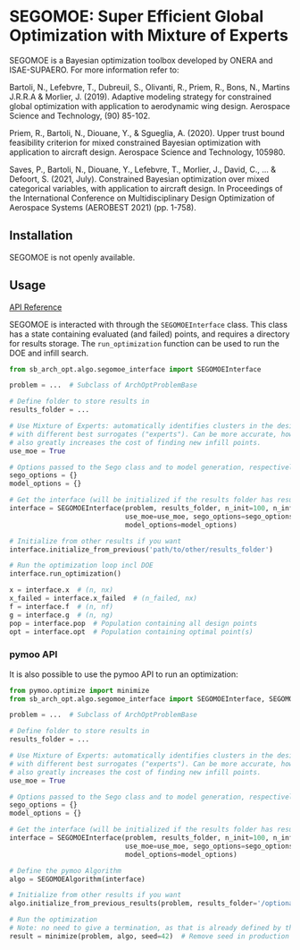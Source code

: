 # SEGOMOE: Super Efficient Global Optimization with Mixture of Experts

SEGOMOE is a Bayesian optimization toolbox developed by ONERA and ISAE-SUPAERO. For more information refer to:

Bartoli, N., Lefebvre, T., Dubreuil, S., Olivanti, R., Priem, R., Bons, N., Martins J.R.R.A & Morlier, J. (2019).
Adaptive modeling strategy for constrained global optimization with application to aerodynamic wing design. Aerospace
Science and Technology, (90) 85-102.

Priem, R., Bartoli, N., Diouane, Y., & Sgueglia, A. (2020). Upper trust bound feasibility criterion for mixed
constrained Bayesian optimization with application to aircraft design. Aerospace Science and Technology, 105980.

Saves, P., Bartoli, N., Diouane, Y., Lefebvre, T., Morlier, J., David, C., ... & Defoort, S. (2021, July). Constrained
Bayesian optimization over mixed categorical variables, with application to aircraft design. In Proceedings of the
International Conference on Multidisciplinary Design Optimization of Aerospace Systems (AEROBEST 2021) (pp. 1-758).

## Installation

SEGOMOE is not openly available.

## Usage

[API Reference](../api/segomoe.md)

SEGOMOE is interacted with through the `SEGOMOEInterface` class. This class has a state containing evaluated (and
failed) points, and requires a directory for results storage. The `run_optimization` function can be used to
run the DOE and infill search.

```python
from sb_arch_opt.algo.segomoe_interface import SEGOMOEInterface

problem = ...  # Subclass of ArchOptProblemBase

# Define folder to store results in
results_folder = ...

# Use Mixture of Experts: automatically identifies clusters in the design space
# with different best surrogates ("experts"). Can be more accurate, however
# also greatly increases the cost of finding new infill points.
use_moe = True

# Options passed to the Sego class and to model generation, respectively
sego_options = {}
model_options = {}

# Get the interface (will be initialized if the results folder has results)
interface = SEGOMOEInterface(problem, results_folder, n_init=100, n_infill=50,
                             use_moe=use_moe, sego_options=sego_options,
                             model_options=model_options)

# Initialize from other results if you want
interface.initialize_from_previous('path/to/other/results_folder')

# Run the optimization loop incl DOE
interface.run_optimization()

x = interface.x  # (n, nx)
x_failed = interface.x_failed  # (n_failed, nx)
f = interface.f  # (n, nf)
g = interface.g  # (n, ng)
pop = interface.pop  # Population containing all design points
opt = interface.opt  # Population containing optimal point(s)
```

### pymoo API

It is also possible to use the pymoo API to run an optimization:
```python
from pymoo.optimize import minimize
from sb_arch_opt.algo.segomoe_interface import SEGOMOEInterface, SEGOMOEAlgorithm

problem = ...  # Subclass of ArchOptProblemBase

# Define folder to store results in
results_folder = ...

# Use Mixture of Experts: automatically identifies clusters in the design space
# with different best surrogates ("experts"). Can be more accurate, however
# also greatly increases the cost of finding new infill points.
use_moe = True

# Options passed to the Sego class and to model generation, respectively
sego_options = {}
model_options = {}

# Get the interface (will be initialized if the results folder has results)
interface = SEGOMOEInterface(problem, results_folder, n_init=100, n_infill=50,
                             use_moe=use_moe, sego_options=sego_options,
                             model_options=model_options)

# Define the pymoo Algorithm
algo = SEGOMOEAlgorithm(interface)

# Initialize from other results if you want
algo.initialize_from_previous_results(problem, results_folder='/optional/other/result/folder')

# Run the optimization
# Note: no need to give a termination, as that is already defined by the SEGOMOEInterface object (n_init + n_infill)
result = minimize(problem, algo, seed=42)  # Remove seed in production
```
